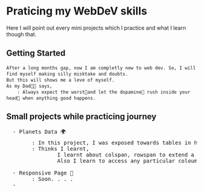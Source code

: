 # Praticing my WebDeV skills

Here I will point out every mini projects which I practice and what I learn though that.

## Getting Started

    After a long months gap, now I am completly new to web dev. So, I will find myself making silly misktake and doubts. 
    But this will shows me a leve of myself. 
    As my Dad👨🏻 says,
        : Always expect the worst🔻and let the dopamine🔼 rush inside your head🧠 when anything good happens.


## Small projects while practicing journey 
<pre>
  - Planets Data 🌍
        : In this project, I was exposed towards tables in html <img src="html.png" alt="html icon" width=20px height="auto">
        : Thinks I learnt, 
                I learnt about colspan, rowspan to extend a particular cell to acquire more cells col, row wise.
                Also I learn to access any particular coloumn by using col span and style them.

  - Responsive Page 📲
        : Soon. . . .
  - 
</pre>
